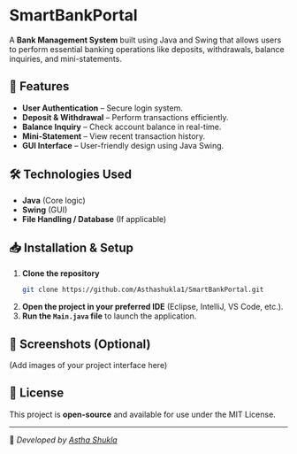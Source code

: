 # SmartBankPortal

A **Bank Management System** built using Java and Swing that allows users to perform essential banking operations like deposits, withdrawals, balance inquiries, and mini-statements.

## 🚀 Features
- **User Authentication** – Secure login system.
- **Deposit & Withdrawal** – Perform transactions efficiently.
- **Balance Inquiry** – Check account balance in real-time.
- **Mini-Statement** – View recent transaction history.
- **GUI Interface** – User-friendly design using Java Swing.

## 🛠️ Technologies Used
- **Java** (Core logic)
- **Swing** (GUI)
- **File Handling / Database** (If applicable)

## 📥 Installation & Setup
1. **Clone the repository**
   ```bash
   git clone https://github.com/Asthashukla1/SmartBankPortal.git
   ```
2. **Open the project in your preferred IDE** (Eclipse, IntelliJ, VS Code, etc.).
3. **Run the `Main.java` file** to launch the application.

## 📸 Screenshots (Optional)
(Add images of your project interface here)

## 📜 License
This project is **open-source** and available for use under the MIT License.

---
📌 *Developed by [Astha Shukla](https://github.com/Asthashukla1)*

